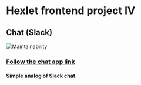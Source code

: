 # Hexlet frontend project IV

## Chat (Slack)
[![Maintainability](https://api.codeclimate.com/v1/badges/1736006e22373bb86104/maintainability)](https://codeclimate.com/github/it-amalker/frontend-project-lvl4/maintainability)
### [Follow the chat app link](https://fast-lake-13387.herokuapp.com/)

#### Simple analog of Slack chat.
